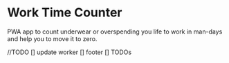 # Work Time Counter

PWA app to count underwear or overspending you life to work in man-days and help you to move it to zero.

//TODO
[] update worker
[] footer
[] TODOs
